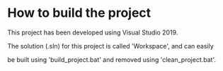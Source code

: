# How to build the project

This project has been developed using Visual Studio 2019. 

The solution (.sln) for this project is called 'Workspace', and can easily

be built using 'build_project.bat' and removed using 'clean_project.bat'.
